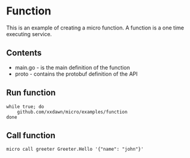 # Function

This is an example of creating a micro function. A function is a one time executing service.

## Contents

- main.go - is the main definition of the function
- proto - contains the protobuf definition of the API

## Run function

```shell
while true; do
	github.com/xxdawn/micro/examples/function
done
```

## Call function

```shell
micro call greeter Greeter.Hello '{"name": "john"}'
```
